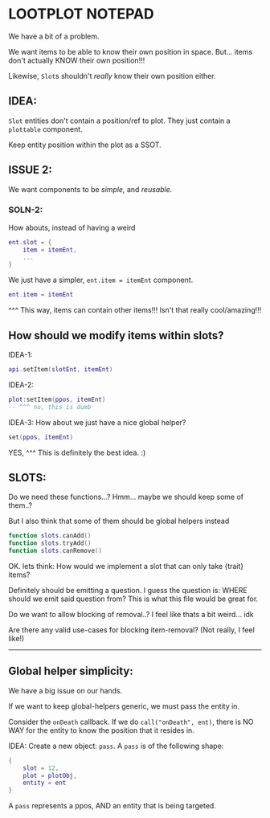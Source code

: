 
# LOOTPLOT NOTEPAD


We have a bit of a problem.

We want items to be able to know their own position in space.
But... items don't actually KNOW their own position!!!

Likewise, `Slot`s shouldn't *really* know their own position either.



## IDEA:
`Slot` entities don't contain a position/ref to plot.
They just contain a `plottable` component.

Keep entity position within the plot as a SSOT.




## ISSUE 2:
We want components to be *simple,* and *reusable.*
### SOLN-2:
How abouts, instead of having a weird
```lua
ent.slot = {
    item = itemEnt,
    ...
}
```
We just have a simpler, `ent.item = itemEnt` component.
```lua
ent.item = itemEnt
```
^^^ This way, items can contain other items!!! 
Isn't that really cool/amazing!!!




## How should we modify items within slots?
IDEA-1:
```lua
api.setItem(slotEnt, itemEnt)
```

IDEA-2:
```lua
plot:setItem(ppos, itemEnt)
-- ^^^ no, this is dumb
```


IDEA-3:
How about we just have a nice global helper?
```lua
set(ppos, itemEnt)
```
YES, ^^^ This is definitely the best idea. :)




## SLOTS:
Do we need these functions...?
Hmm... maybe we should keep some of them..?

But I also think that some of them should be global helpers instead
```lua
function slots.canAdd()
function slots.tryAdd()
function slots.canRemove()
```

OK.
lets think: How would we implement a slot that can only take {trait} items?

Definitely should be emitting a question.
I guess the question is:
WHERE should we emit said question from?
This is what this file would be great for.

Do we want to allow blocking of removal..?
I feel like thats a bit weird... idk

Are there any valid use-cases for blocking item-removal?
(Not really, I feel like!)





---

## Global helper simplicity:
We have a big issue on our hands.

If we want to keep global-helpers generic, we must pass the entity in.

Consider the `onDeath` callback.
If we do `call("onDeath", ent)`, there is NO WAY for the entity 
to know the position that it resides in.

IDEA: Create a new object: `pass`.
A `pass` is of the following shape:
```lua
{
    slot = 12,
    plot = plotObj,
    entity = ent
}
```
A `pass` represents a ppos, AND an entity that is being targeted.



